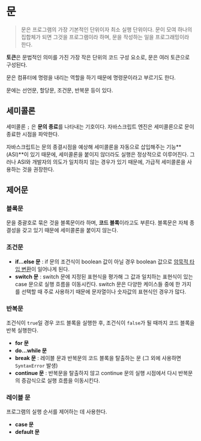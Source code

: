 # 문

> 문은 프로그램의 가장 기본적인 단위이자 최소 실행 단위이다. 문이 모여 하나의 집합체가 되면 그것을 프로그램이라 하며, 문을 작성하는 일을 프로그래밍이라 한다.

**토큰**은 문법적인 의미를 가진 가장 작은 단위의 코드 구성 요소로, 문은 여러 토큰으로 구성된다.

문은 컴퓨터에 명령을 내리는 역할을 하기 때문에 명령문이라고 부르기도 한다.

문에는 선언문, 할당문, 조건문, 반복문 등이 있다.

## 세미콜론

세미콜론 `;` 은 **문의 종료**를 나타내는 기호이다. 자바스크립트 엔진은 세미콜론으로 문이 종료한 시점을 파악한다. 

자바스크립트는 문의 종결시점을 예상해 세미콜론을 자동으로 삽입해주는 기능**(ASI)**이 있기 때문에, 세미콜론을 붙이지 않더라도 실행은 정상적으로 이루어진다. 그러나 ASI와 개발자의 의도가 일치하지 않는 경우가 있기 때문에, 가급적 세미콜론을 사용하는 것을 권장한다.

## 제어문

### 블록문

문을 중괄호로 묶은 것을 블록문이라 하며, **코드 블록**이라고도 부른다. 블록문은 자체 종결성을 갖고 있기 때문에 세미콜론을 붙이지 않는다.

### 조건문

- **if...else 문** : if 문의 조건식이 boolean 값이 아닐 경우 boolean 값으로 [암묵적 타입 변환](https://www.notion.so/d16ae4e847bc436faddc572a00c68094)이 일어나게 된다.
- **switch 문** : switch 문에 지정된 표현식을 평가해 그 값과 일치하는 표현식이 있는 case 문으로 실행 흐름을 이동시킨다. switch 문은 다양한 케이스들 중에 한 가지를 선택할 때 주로 사용하기 때문에 문자열이나 숫자값의 표현식인 경우가 많다.

### 반복문

조건식이 `true`일 경우 코드 블록을 실행한 후, 조건식이 `false`가 될 때까지 코드 블록을 반복 실행한다.

- **for 문**
- **do...while 문**
- **break 문** : 레이블 문과 반복문의 코드 블록을 탈출하는 문 (그 외에 사용하면 `SyntaxError` 발생)
- **continue 문** : 반복문을 탈출하지 않고 continue 문의 실행 시점에서 다시 반복문의 증감식으로 실행 흐름을 이동시킨다.

### 레이블 문

프로그램의 실행 순서를 제어하는 데 사용한다.

- **case 문**
- **default 문**
